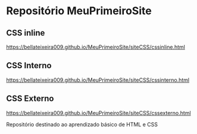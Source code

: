 # Repositório MeuPrimeiroSite

## CSS inline
https://bellateixeira009.github.io/MeuPrimeiroSite/siteCSS/cssinline.html

## CSS Interno
https://bellateixeira009.github.io/MeuPrimeiroSite/siteCSS/cssinterno.html

## CSS Externo
https://bellateixeira009.github.io/MeuPrimeiroSite/siteCSS/cssexterno.html

Repositório destinado ao aprendizado básico de HTML e CSS
